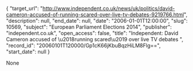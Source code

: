{
  "target_url": "http://www.independent.co.uk/news/uk/politics/david-cameron-accused-of-running-scared-over-live-tv-debates-9219766.html", 
  "description": null, 
  "end_date": null, 
  "date": "2006-01-01T12:00:00", 
  "slug": 10569, 
  "subject": "European Parliament Elections 2014", 
  "publisher": "independent.co.uk", 
  "open_access": false, 
  "title": "Independent:  David Cameron accused of \u2018running scared\u2019 over live TV debates ", 
  "record_id": "20060101T120000/Gp1cK66jKbuBqzHiLM8Flg==", 
  "start_date": null
}

None